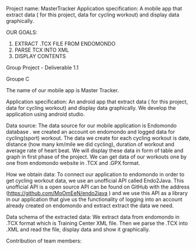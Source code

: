 Project name: MasterTracker
Application specification: A mobile app that extract data  ( for this project, data for cycling workout) and display data graphically.


OUR GOALS:

1. EXTRACT .TCX FILE FROM ENDOMONDO
2. PARSE TCX INTO XML
3. DISPLAY CONTENTS

Group Project - Deliverable 1.1

Groupe C

The name of our mobile app is Master Tracker.

Application specification: 
An android app that extract data  ( for this project, data for cycling workout) and display data graphically. We develop the application using android studio.

Data source:
The data source for our mobile application is Endomondo database . we created an account on endomondo and logged data for cycling(sport) workout.
The data we create for each cycling workout is date, distance (how many km/mile we did cycling), duration of workout and average rate of heart beat. We will display these data in form of table and graph in first phase of the project.
We can get data of our workouts one by one from endomondo website in .TCX and .GPX format.

How we obtain data:
To connect our application to endomondo in order to get cycling workout data, we use an unofficial API called Endo2Java. This unofficial API is a open source API can be found on GitHub with the address (https://github.com/MoOmEeN/endo2java ) and we use this API as a library in our application that give us the functionality of logging into an account already created on endomondo and extract extract the data we need.

Data schema of the extracted data:
We extract data from endomondo in .TCX format which is Training Center XML file. 
Then we parse the .TCX into .XML and read the file, display data and show it graphically. 

 Contribution of team members:


 


